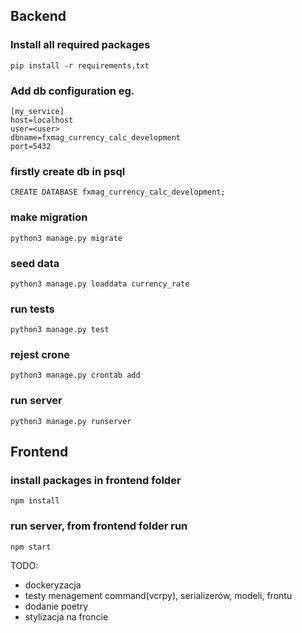 ## Backend

### Install all required packages

`pip install -r requirements.txt`

### Add db configuration eg.

```
[my_service]
host=localhost
user=<user>
dbname=fxmag_currency_calc_development
port=5432
```

### firstly create db in psql
`CREATE DATABASE fxmag_currency_calc_development;`

### make migration

`python3 manage.py migrate`

### seed data
`python3 manage.py loaddata currency_rate`

### run tests

`python3 manage.py test`

### rejest crone
`python3 manage.py crontab add`

### run server
`python3 manage.py runserver`

## Frontend

### install packages in frontend folder
`npm install`

### run server, from frontend folder run
`npm start`



TODO:
- dockeryzacja
- testy menagement command(vcrpy), serializerów, modeli, frontu
- dodanie poetry
- stylizacja na froncie
